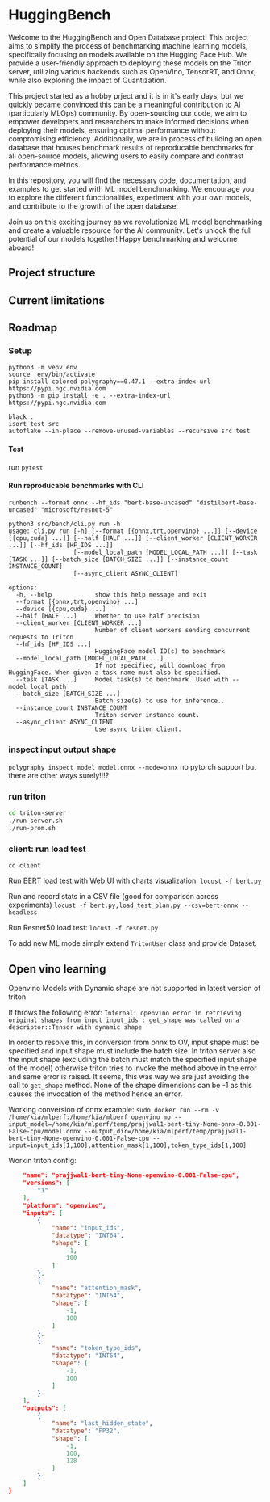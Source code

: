 # HuggingBench
Welcome to the HuggingBench and Open Database project! This project aims to simplify the process of benchmarking machine learning models, specifically focusing on models available on the Hugging Face Hub. We provide a user-friendly approach to deploying these models on the Triton server, utilizing various backends such as OpenVino, TensorRT, and Onnx, while also exploring the impact of Quantization.

This project started as a hobby prject and it is in it's early days, but we quickly became convinced this can be a meaningful contribution to AI (particularly MLOps) community. By open-sourcing our code, we aim to empower developers and researchers to make informed decisions when deploying their models, ensuring optimal performance without compromising efficiency. Additionally, we are in process of building an open database that houses benchmark results of reproducable benchmarks for all open-source models, allowing users to easily compare and contrast performance metrics.

In this repository, you will find the necessary code, documentation, and examples to get started with ML model benchmarking. We encourage you to explore the different functionalities, experiment with your own models, and contribute to the growth of the open database.

Join us on this exciting journey as we revolutionize ML model benchmarking and create a valuable resource for the AI community. Let's unlock the full potential of our models together!
Happy benchmarking and welcome aboard!

## Project structure

## Current limitations

## Roadmap

### Setup
```
python3 -m venv env
source  env/bin/activate
pip install colored polygraphy==0.47.1 --extra-index-url https://pypi.ngc.nvidia.com
python3 -m pip install -e . --extra-index-url https://pypi.ngc.nvidia.com
```

```
black .
isort test src
autoflake --in-place --remove-unused-variables --recursive src test
```

#### Test
run
`pytest`

#### Run reproducable benchmarks with CLI
`runbench --format onnx --hf_ids "bert-base-uncased" "distilbert-base-uncased" "microsoft/resnet-5"`

```
python3 src/bench/cli.py run -h
usage: cli.py run [-h] [--format [{onnx,trt,openvino} ...]] [--device [{cpu,cuda} ...]] [--half [HALF ...]] [--client_worker [CLIENT_WORKER ...]] [--hf_ids [HF_IDS ...]]
                  [--model_local_path [MODEL_LOCAL_PATH ...]] [--task [TASK ...]] [--batch_size [BATCH_SIZE ...]] [--instance_count INSTANCE_COUNT]
                  [--async_client ASYNC_CLIENT]

options:
  -h, --help            show this help message and exit
  --format [{onnx,trt,openvino} ...]
  --device [{cpu,cuda} ...]
  --half [HALF ...]     Whether to use half precision
  --client_worker [CLIENT_WORKER ...]
                        Number of client workers sending concurrent requests to Triton
  --hf_ids [HF_IDS ...]
                        HuggingFace model ID(s) to benchmark
  --model_local_path [MODEL_LOCAL_PATH ...]
                        If not specified, will download from HuggingFace. When given a task name must also be specified.
  --task [TASK ...]     Model task(s) to benchmark. Used with --model_local_path
  --batch_size [BATCH_SIZE ...]
                        Batch size(s) to use for inference..
  --instance_count INSTANCE_COUNT
                        Triton server instance count.
  --async_client ASYNC_CLIENT
                        Use async triton client.
```

### inspect input output shape
`polygraphy inspect model model.onnx --mode=onnx`
no pytorch support but there are other ways surely!!!?


### run triton 
```bash
cd triton-server
./run-server.sh
./run-prom.sh
```

### client: run load test 

`cd client`

Run BERT load test with Web UI with charts visualization:
`locust -f bert.py `

Run and record stats in a CSV file (good for comparison across experiments)
`locust -f bert.py,load_test_plan.py --csv=bert-onnx --headless`

Run Resnet50 load test:
`locust -f resnet.py`

To add new ML mode simply extend `TritonUser` class and provide Dataset.

## Open vino learning
Openvino Models with Dynamic shape are not supported in latest version of triton

It throws the following error: `Internal: openvino error in retrieving original shapes from input input_ids : get_shape was called on a descriptor::Tensor with dynamic shape`

In order to resolve this, in conversion from onnx to OV, input shape must be specified and input shape must include the batch size.
In triton server also the input shape (excluding the batch must match the specified input shape of the model) otherwise triton tries to invoke 
the method above in the error and same error is raised. It seems, this was way we are just avoiding the call to `get_shape` method.
None of the shape dimensions can be -1 as this causes the invocation of the method hence an error.

Working conversion of onnx example:
`sudo docker run --rm -v /home/kia/mlperf:/home/kia/mlperf openvino mo --input_model=/home/kia/mlperf/temp/prajjwal1-bert-tiny-None-onnx-0.001-False-cpu/model.onnx --output_dir=/home/kia/mlperf/temp/prajjwal1-bert-tiny-None-openvino-0.001-False-cpu --input=input_ids[1,100],attention_mask[1,100],token_type_ids[1,100]`

Workin triton config:
```json
    "name": "prajjwal1-bert-tiny-None-openvino-0.001-False-cpu",
    "versions": [
        "1"
    ],
    "platform": "openvino",
    "inputs": [
        {
            "name": "input_ids",
            "datatype": "INT64",
            "shape": [
                -1,
                100
            ]
        },
        {
            "name": "attention_mask",
            "datatype": "INT64",
            "shape": [
                -1,
                100
            ]
        },
        {
            "name": "token_type_ids",
            "datatype": "INT64",
            "shape": [
                -1,
                100
            ]
        }
    ],
    "outputs": [
        {
            "name": "last_hidden_state",
            "datatype": "FP32",
            "shape": [
                -1,
                100,
                128
            ]
        }
    ]
}
```
